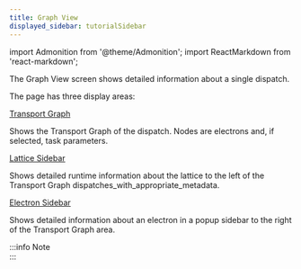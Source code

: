 ```yaml
---
title: Graph View
displayed_sidebar: tutorialSidebar
---
```


import Admonition from '@theme/Admonition';
import ReactMarkdown from 'react-markdown';

The Graph View screen shows detailed information about a single dispatch.

The page has three display areas:

[Transport Graph](/docs/user-documentation/user-interface/transport-graph)

<div style={{marginTop:'-17px',marginBottom:'10px'}}>
Shows the Transport Graph of the dispatch. Nodes are electrons and, if selected, task parameters.
</div>

[Lattice Sidebar](/docs/user-documentation/user-interface/lattice-sidebar)

<div style={{marginTop:'-17px',marginBottom:'10px'}}>
Shows detailed runtime information about the lattice to the left of the Transport Graph dispatches_with_appropriate_metadata.
</div>

[Electron Sidebar](/docs/user-documentation/user-interface/electron-sidebar)

<div style={{marginTop:'-17px',marginBottom:'10px'}}>
Shows detailed information about an electron in a popup sidebar to the right of the Transport Graph area.</div>

:::info Note
<ReactMarkdown children='Some fields in the Graph View are [copyable as string-serialized Python objects](/docs/user-documentation/user-interface/copying-python).'></ReactMarkdown>  
:::
